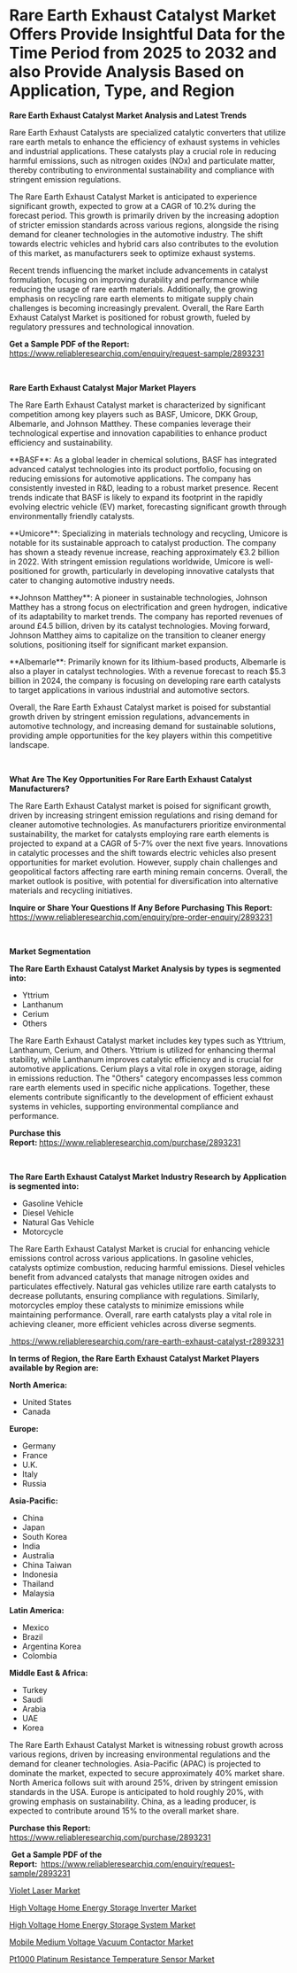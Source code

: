 <p><h1>Rare Earth Exhaust Catalyst Market Offers Provide Insightful Data for the Time Period from 2025 to 2032 and also Provide Analysis Based on Application, Type, and Region</h1></p><p><strong>Rare Earth Exhaust Catalyst Market Analysis and Latest Trends</strong></p>
<p><p>Rare Earth Exhaust Catalysts are specialized catalytic converters that utilize rare earth metals to enhance the efficiency of exhaust systems in vehicles and industrial applications. These catalysts play a crucial role in reducing harmful emissions, such as nitrogen oxides (NOx) and particulate matter, thereby contributing to environmental sustainability and compliance with stringent emission regulations.</p><p>The Rare Earth Exhaust Catalyst Market is anticipated to experience significant growth, expected to grow at a CAGR of 10.2% during the forecast period. This growth is primarily driven by the increasing adoption of stricter emission standards across various regions, alongside the rising demand for cleaner technologies in the automotive industry. The shift towards electric vehicles and hybrid cars also contributes to the evolution of this market, as manufacturers seek to optimize exhaust systems.</p><p>Recent trends influencing the market include advancements in catalyst formulation, focusing on improving durability and performance while reducing the usage of rare earth materials. Additionally, the growing emphasis on recycling rare earth elements to mitigate supply chain challenges is becoming increasingly prevalent. Overall, the Rare Earth Exhaust Catalyst Market is positioned for robust growth, fueled by regulatory pressures and technological innovation.</p></p>
<p><strong>Get a Sample PDF of the Report:&nbsp;</strong> <a href="https://www.reliableresearchiq.com/enquiry/request-sample/2893231?utm_campaign=104&utm_medium=2&utm_source=Github&utm_content=ia&utm_term=15032025&utm_id=rare-earth-exhaust-catalyst">https://www.reliableresearchiq.com/enquiry/request-sample/2893231</a></p>
<p>&nbsp;</p>
<p><strong>Rare Earth Exhaust Catalyst Major Market Players</strong></p>
<p><p>The Rare Earth Exhaust Catalyst market is characterized by significant competition among key players such as BASF, Umicore, DKK Group, Albemarle, and Johnson Matthey. These companies leverage their technological expertise and innovation capabilities to enhance product efficiency and sustainability.</p><p>**BASF**: As a global leader in chemical solutions, BASF has integrated advanced catalyst technologies into its product portfolio, focusing on reducing emissions for automotive applications. The company has consistently invested in R&D, leading to a robust market presence. Recent trends indicate that BASF is likely to expand its footprint in the rapidly evolving electric vehicle (EV) market, forecasting significant growth through environmentally friendly catalysts.</p><p>**Umicore**: Specializing in materials technology and recycling, Umicore is notable for its sustainable approach to catalyst production. The company has shown a steady revenue increase, reaching approximately €3.2 billion in 2022. With stringent emission regulations worldwide, Umicore is well-positioned for growth, particularly in developing innovative catalysts that cater to changing automotive industry needs.</p><p>**Johnson Matthey**: A pioneer in sustainable technologies, Johnson Matthey has a strong focus on electrification and green hydrogen, indicative of its adaptability to market trends. The company has reported revenues of around £4.5 billion, driven by its catalyst technologies. Moving forward, Johnson Matthey aims to capitalize on the transition to cleaner energy solutions, positioning itself for significant market expansion.</p><p>**Albemarle**: Primarily known for its lithium-based products, Albemarle is also a player in catalyst technologies. With a revenue forecast to reach $5.3 billion in 2024, the company is focusing on developing rare earth catalysts to target applications in various industrial and automotive sectors.</p><p>Overall, the Rare Earth Exhaust Catalyst market is poised for substantial growth driven by stringent emission regulations, advancements in automotive technology, and increasing demand for sustainable solutions, providing ample opportunities for the key players within this competitive landscape.</p></p>
<p>&nbsp;</p>
<p><strong>What Are The Key Opportunities For Rare Earth Exhaust Catalyst Manufacturers?</strong></p>
<p><p>The Rare Earth Exhaust Catalyst market is poised for significant growth, driven by increasing stringent emission regulations and rising demand for cleaner automotive technologies. As manufacturers prioritize environmental sustainability, the market for catalysts employing rare earth elements is projected to expand at a CAGR of 5-7% over the next five years. Innovations in catalytic processes and the shift towards electric vehicles also present opportunities for market evolution. However, supply chain challenges and geopolitical factors affecting rare earth mining remain concerns. Overall, the market outlook is positive, with potential for diversification into alternative materials and recycling initiatives.</p></p>
<p><strong>Inquire or Share Your Questions If Any Before Purchasing This Report:</strong> <a href="https://www.reliableresearchiq.com/enquiry/pre-order-enquiry/2893231?utm_campaign=104&utm_medium=2&utm_source=Github&utm_content=ia&utm_term=15032025&utm_id=rare-earth-exhaust-catalyst">https://www.reliableresearchiq.com/enquiry/pre-order-enquiry/2893231</a></p>
<p>&nbsp;</p>
<p><strong>Market Segmentation</strong></p>
<p><strong>The Rare Earth Exhaust Catalyst Market Analysis by types is segmented into:</strong></p>
<p><ul><li>Yttrium</li><li>Lanthanum</li><li>Cerium</li><li>Others</li></ul></p>
<p><p>The Rare Earth Exhaust Catalyst market includes key types such as Yttrium, Lanthanum, Cerium, and Others. Yttrium is utilized for enhancing thermal stability, while Lanthanum improves catalytic efficiency and is crucial for automotive applications. Cerium plays a vital role in oxygen storage, aiding in emissions reduction. The "Others" category encompasses less common rare earth elements used in specific niche applications. Together, these elements contribute significantly to the development of efficient exhaust systems in vehicles, supporting environmental compliance and performance.</p></p>
<p><strong>Purchase this Report:&nbsp;</strong><a href="https://www.reliableresearchiq.com/purchase/2893231?utm_campaign=104&utm_medium=2&utm_source=Github&utm_content=ia&utm_term=15032025&utm_id=rare-earth-exhaust-catalyst">https://www.reliableresearchiq.com/purchase/2893231</a></p>
<p>&nbsp;</p>
<p><strong>The Rare Earth Exhaust Catalyst Market Industry Research by Application is segmented into:</strong></p>
<p><ul><li>Gasoline Vehicle</li><li>Diesel Vehicle</li><li>Natural Gas Vehicle</li><li>Motorcycle</li></ul></p>
<p><p>The Rare Earth Exhaust Catalyst Market is crucial for enhancing vehicle emissions control across various applications. In gasoline vehicles, catalysts optimize combustion, reducing harmful emissions. Diesel vehicles benefit from advanced catalysts that manage nitrogen oxides and particulates effectively. Natural gas vehicles utilize rare earth catalysts to decrease pollutants, ensuring compliance with regulations. Similarly, motorcycles employ these catalysts to minimize emissions while maintaining performance. Overall, rare earth catalysts play a vital role in achieving cleaner, more efficient vehicles across diverse segments.</p></p>
<p><a href="https://www.reliableresearchiq.com/rare-earth-exhaust-catalyst-r2893231?utm_campaign=104&utm_medium=2&utm_source=Github&utm_content=ia&utm_term=15032025&utm_id=rare-earth-exhaust-catalyst">&nbsp;https://www.reliableresearchiq.com/rare-earth-exhaust-catalyst-r2893231</a></p>
<p><strong>In terms of Region, the Rare Earth Exhaust Catalyst Market Players available by Region are:</strong></p>
<p>
    <p> <strong> North America: </strong>
        <ul>
            <li>United States</li>
            <li>Canada</li>
        </ul>
        </p> 
    <p> <strong> Europe: </strong>
        <ul>
            <li>Germany</li>
            <li>France</li>
            <li>U.K.</li>
            <li>Italy</li>
            <li>Russia</li>
        </ul>
        </p> 
    <p> <strong> Asia-Pacific: </strong>
        <ul>
            <li>China</li>
            <li>Japan</li>
            <li>South Korea</li>
            <li>India</li>
            <li>Australia</li>
            <li>China Taiwan</li>
            <li>Indonesia</li>
            <li>Thailand</li>
            <li>Malaysia</li>
        </ul>
        </p> 
    <p> <strong> Latin America: </strong>
        <ul>
            <li>Mexico</li>
            <li>Brazil</li>
            <li>Argentina Korea</li>
            <li>Colombia</li>
        </ul>
        </p> 
    <p> <strong> Middle East & Africa: </strong>
        <ul>
            <li>Turkey</li>
            <li>Saudi</li>
            <li>Arabia</li>
            <li>UAE</li>
            <li>Korea</li>
        </ul>
    </p>
    </p>
<p><p>The Rare Earth Exhaust Catalyst Market is witnessing robust growth across various regions, driven by increasing environmental regulations and the demand for cleaner technologies. Asia-Pacific (APAC) is projected to dominate the market, expected to secure approximately 40% market share. North America follows suit with around 25%, driven by stringent emission standards in the USA. Europe is anticipated to hold roughly 20%, with growing emphasis on sustainability. China, as a leading producer, is expected to contribute around 15% to the overall market share.</p></p>
<p><strong>Purchase this Report: </strong><a href="https://www.reliableresearchiq.com/purchase/2893231?utm_campaign=104&utm_medium=2&utm_source=Github&utm_content=ia&utm_term=15032025&utm_id=rare-earth-exhaust-catalyst">https://www.reliableresearchiq.com/purchase/2893231</a></p>
<p>&nbsp;<strong>Get a Sample PDF of the Report:&nbsp;&nbsp;</strong><a href="https://www.reliableresearchiq.com/enquiry/request-sample/2893231?utm_campaign=104&utm_medium=2&utm_source=Github&utm_content=ia&utm_term=15032025&utm_id=rare-earth-exhaust-catalyst">https://www.reliableresearchiq.com/enquiry/request-sample/2893231</a></p>
<p><strong></strong></p>
<p><p><a href="https://github.com/coricnzati/Market-Research-Report-List-1/blob/main/violet-laser-market.md?utm_campaign=104&utm_medium=2&utm_source=Github&utm_content=ia&utm_term=15032025&utm_id=rare-earth-exhaust-catalyst">Violet Laser Market</a></p><p><a href="https://github.com/kleyderoomes/Market-Research-Report-List-1/blob/main/high-voltage-home-energy-storage-inverter-market.md?utm_campaign=104&utm_medium=2&utm_source=Github&utm_content=ia&utm_term=15032025&utm_id=rare-earth-exhaust-catalyst">High Voltage Home Energy Storage Inverter Market</a></p><p><a href="https://github.com/evraltandre36/Market-Research-Report-List-1/blob/main/high-voltage-home-energy-storage-system-market.md?utm_campaign=104&utm_medium=2&utm_source=Github&utm_content=ia&utm_term=15032025&utm_id=rare-earth-exhaust-catalyst">High Voltage Home Energy Storage System Market</a></p><p><a href="https://github.com/cavushjla/Market-Research-Report-List-1/blob/main/mobile-medium-voltage-vacuum-contactor-market.md?utm_campaign=104&utm_medium=2&utm_source=Github&utm_content=ia&utm_term=15032025&utm_id=rare-earth-exhaust-catalyst">Mobile Medium Voltage Vacuum Contactor Market</a></p><p><a href="https://github.com/alrogikrosa/Market-Research-Report-List-1/blob/main/pt1000-platinum-resistance-temperature-sensor-market.md?utm_campaign=104&utm_medium=2&utm_source=Github&utm_content=ia&utm_term=15032025&utm_id=rare-earth-exhaust-catalyst">Pt1000 Platinum Resistance Temperature Sensor Market</a></p></p>